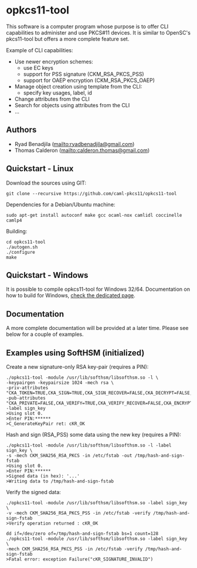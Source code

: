 # opkcs11-tool

This software is a computer program whose purpose is to offer CLI capabilities
to administer and use PKCS\#11 devices.
It is similar to OpenSC's pkcs11-tool but offers a more complete feature set.

Example of CLI capabilities:
  * Use newer encryption schemes:
    * use EC keys
    * support for PSS signature (CKM\_RSA\_PKCS\_PSS)
    * support for OAEP encryption (CKM\_RSA\_PKCS\_OAEP)
  * Manage object creation using template from the CLI:
    * specify key usages, label, id
  * Change attributes from the CLI
  * Search for objects using attributes from the CLI
  * ...

## Authors

  * Ryad Benadjila (<mailto:ryadbenadjila@gmail.com>)
  * Thomas Calderon (<mailto:calderon.thomas@gmail.com>)

## Quickstart - Linux
Download the sources using GIT:

    git clone --recursive https://github.com/caml-pkcs11/opkcs11-tool

Dependencies for a Debian/Ubuntu machine:

    sudo apt-get install autoconf make gcc ocaml-nox camlidl coccinelle camlp4

Building:

    cd opkcs11-tool
    ./autogen.sh
    ./configure
    make

## Quickstart - Windows
It is possible to compile opkcs11-tool for Windows 32/64.
Documentation on how to build for Windows, [check the dedicated page](WIN32.md).

## Documentation
A more complete documentation will be provided at a later time.
Please see below for a couple of examples.

## Examples using SoftHSM (initialized)

Create a new signature-only RSA key-pair (requires a PIN):

    ./opkcs11-tool -module /usr/lib/softhsm/libsofthsm.so -l \
    -keypairgen -keypairsize 1024 -mech rsa \
    -priv-attributes "CKA_TOKEN=TRUE,CKA_SIGN=TRUE,CKA_SIGN_RECOVER=FALSE,CKA_DECRYPT=FALSE,CKA_UNWRAP=FALSE"\
    -pub-attributes "CKA_PRIVATE=FALSE,CKA_VERIFY=TRUE,CKA_VERIFY_RECOVER=FALSE,CKA_ENCRYPT=FALSE,CKA_WRAP=FALSE"\
    -label sign_key
    >Using slot 0.
    >Enter PIN:******
    >C_GenerateKeyPair ret: cKR_OK

Hash and sign (RSA\_PSS) some data using the new key (requires a PIN):

    ./opkcs11-tool -module /usr/lib/softhsm/libsofthsm.so -l -label sign_key \
    -s -mech CKM_SHA256_RSA_PKCS -in /etc/fstab -out /tmp/hash-and-sign-fstab
    >Using slot 0.
    >Enter PIN:******
    >Signed data (in hex): '...'
    >Writing data to /tmp/hash-and-sign-fstab

Verify the signed data:

    ./opkcs11-tool -module /usr/lib/softhsm/libsofthsm.so -label sign_key \
    -v -mech CKM_SHA256_RSA_PKCS_PSS -in /etc/fstab -verify /tmp/hash-and-sign-fstab
    >Verify operation returned : cKR_OK
    
    dd if=/dev/zero of=/tmp/hash-and-sign-fstab bs=1 count=128
    ./opkcs11-tool -module /usr/lib/softhsm/libsofthsm.so -label sign_key \
    -mech CKM_SHA256_RSA_PKCS_PSS -in /etc/fstab -verify /tmp/hash-and-sign-fstab
    >Fatal error: exception Failure("cKR_SIGNATURE_INVALID")
